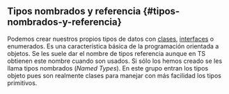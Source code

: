 ## Tipos nombrados y referencia {#tipos-nombrados-y-referencia}

Podemos crear nuestros propios tipos de datos con [clases](../enumerados/const_enums.md), [interfaces](../clases/objetos_dinamicos.md#757309351116418-_Interfaces) o enumerados. Es una característica básica de la programación orientada a objetos. Se les suele dar el nombre de tipos referencia aunque en TS obtienen este nombre cuando son usados. Si sólo los hemos creado se les llama tipos nombrados (_Named Types_). En este grupo entran los tipos objeto pues son realmente clases para manejar con más facilidad los tipos primitivos.